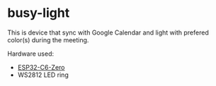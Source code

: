 # busy-light

This is device that sync with Google Calendar and light with prefered color(s) during the meeting.

Hardware used:

* [ESP32-C6-Zero](https://www.waveshare.com/wiki/ESP32-C6-Zero#Schematic)
* WS2812 LED ring
